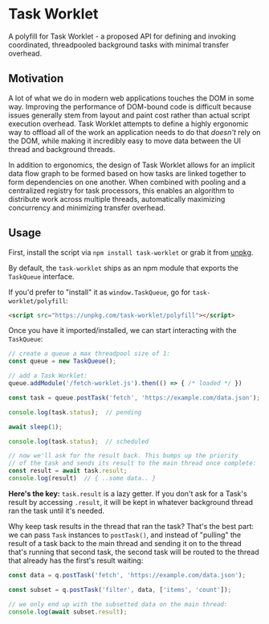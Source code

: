 # Task Worklet

A polyfill for Task Worklet - a proposed API for defining and invoking coordinated, threadpooled background tasks with minimal transfer overhead.

## Motivation

A lot of what we do in modern web applications touches the DOM in some way.
Improving the performance of DOM-bound code is difficult because issues generally stem from layout and paint cost rather than actual script execution overhead.
Task Worklet attempts to define a highly ergonomic way to offload all of the work an application needs to do that _doesn't_ rely on the DOM, while making it incredibly easy to move data between the UI thread and background threads.

In addition to ergonomics, the design of Task Worklet allows for an implicit data flow graph to be formed based on how tasks are linked together to form dependencies on one another.  When combined with pooling and a centralized registry for task processors, this enables an algorithm to distribute work across multiple threads, automatically maximizing concurrency and minimizing transfer overhead.

## Usage

First, install the script via `npm install task-worklet` or grab it from [unpkg](https://unpkg.com/task-worklet).

By default, the `task-worklet` ships as an npm module that exports the `TaskQueue` interface.

If you'd prefer to "install" it as `window.TaskQueue`, go for `task-worklet/polyfill`:

```html
<script src="https://unpkg.com/task-worklet/polyfill"></script>
```

Once you have it imported/installed, we can start interacting with the `TaskQueue`:

```js
// create a queue a max threadpool size of 1:
const queue = new TaskQueue();

// add a Task Worklet:
queue.addModule('/fetch-worklet.js').then(() => { /* loaded */ })

const task = queue.postTask('fetch', 'https://example.com/data.json');

console.log(task.status);  // pending

await sleep(1);

console.log(task.status);  // scheduled

// now we'll ask for the result back. This bumps up the priority
// of the task and sends its result to the main thread once complete:
const result = await task.result;
console.log(result)  // { ..some data.. }
```

**Here's the key:**  `task.result` is a lazy getter. If you don't ask for a Task's result by accessing `.result`, it will be kept in whatever background thread ran the task until it's needed.

Why keep task results in the thread that ran the task?
That's the best part: we can pass `Task` instances to `postTask()`, and instead of "pulling" the result of a task back to the main thread and sending it on to the thread that's running that second task, the second task will be routed to the thread that already has the first's result waiting:

```js
const data = q.postTask('fetch', 'https://example.com/data.json');

const subset = q.postTask('filter', data, ['items', 'count']);

// we only end up with the subsetted data on the main thread:
console.log(await subset.result);
```

